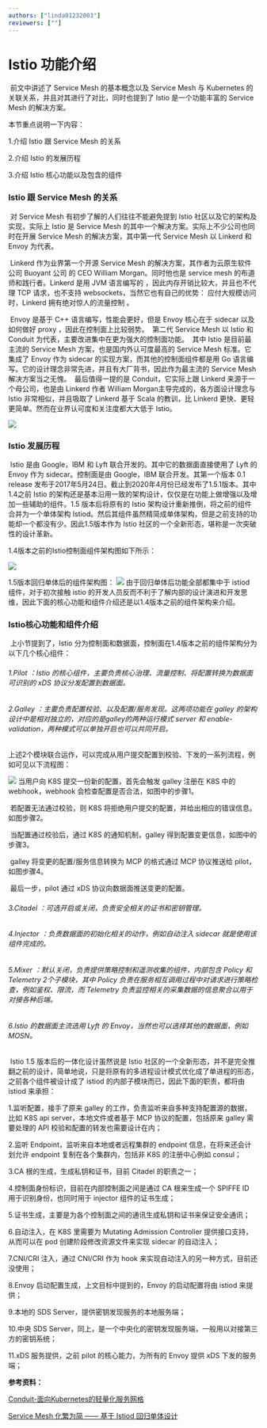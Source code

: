 ```yaml
---
authors: ["linda01232003"]
reviewers: [""]
---
```


# Istio 功能介绍

​      前文中讲述了 Service Mesh 的基本概念以及 Service Mesh 与 Kubernetes 的关联关系，并且对其进行了对比，同时也提到了 Istio 是一个功能丰富的 Service Mesh 的解决方案。

本节重点说明一下内容：

1.介绍 Istio 跟 Service Mesh 的关系

2.介绍 Istio 的发展历程

3.介绍 Istio 核心功能以及包含的组件



### Istio 跟 Service Mesh 的关系
​      对 Service Mesh 有初步了解的人们往往不能避免提到 Istio 社区以及它的架构及实现，实际上 Istio 是 Service Mesh 的其中一个解决方案。实际上不少公司也同时在开展 Service Mesh 的解决方案，其中第一代 Service Mesh 以 Linkerd 和 Envoy 为代表。

​       Linkerd 作为业界第一个开源 Service Mesh 的解决方案，其作者为云原生软件公司 Buoyant 公司 的 CEO William Morgan。同时他也是 service mesh 的布道师和践行者。Linkerd 是用 JVM 语言编写的 ，因此内存开销比较大，并且也不代理 TCP 请求，也不支持 websockets，当然它也有自己的优势： 应付大规模访问时，Linkerd 拥有绝对惊人的流量控制 。

​        Envoy 是基于 C++ 语言编写，性能会更好，但是 Envoy 核心在于 sidecar 以及如何做好 proxy ，因此在控制面上比较弱势。
​       第二代 Service Mesh 以 Istio 和 Conduit 为代表，主要改进集中在更为强大的控制面功能。
​       其中 Istio 是目前最主流的 Service Mesh 方案，也是国内外认可度最高的 Service Mesh 标准。它集成了 Envoy 作为 sidecar 的实现方案，而其他的控制面组件都是用 Go 语言编写。它的设计理念非常先进，并且有大厂背书，因此作为最主流的 Service Mesh 解决方案当之无愧。
​       最后值得一提的是 Conduit，它实际上跟 Linkerd 来源于一个母公司，也是由 Linkerd 作者 William Morgan主导完成的，各方面设计理念与 Istio 非常相似，并且吸取了 Linkerd 基于 Scala 的教训，比 Linkerd 更快、更轻更简单。然而在业界认可度和关注度都大大低于 Istio。

![](..\images\istiofeatures1-conduit.png)

### Istio 发展历程
​       Istio 是由 Google，IBM 和 Lyft 联合开发的。其中它的数据面直接使用了 Lyft 的 Envoy 作为 sidecar。控制面是由 Google，IBM 联合开发。其第一个版本 0.1 release 发布于2017年5月24日。截止到2020年4月份已经发布了1.5.1版本。其中1.4之前 Istio 的架构还是基本沿用一致的架构设计，仅仅是在功能上做增强以及增加一些辅助的组件。1.5 版本后将原有的 Istio 架构设计重新推倒，将之前的组件合并为一个单体架构 Istiod。然后其组件虽然精简成单体架构，但是之前支持的功能却一个都没有少。因此1.5版本作为 Istio 社区的一个全新形态，堪称是一次突破性的设计革新。

1.4版本之前的Istio控制面组件架构图如下所示：

![](..\images\istiofeatures2-1.4.png)

1.5版本回归单体后的组件架构图：
![](..\images\istiofeatures3-istio1.5.png)
        由于回归单体后功能全部都集中于 istiod 组件，对于初次接触 istio 的开发人员反而不利于了解内部的设计演进和开发思维，因此下面的核心功能和组件介绍还是以1.4版本之前的组件架构来介绍。

### Istio核心功能和组件介绍
​       上小节提到了，Istio 分为控制面和数据面，控制面在1.4版本之前的组件架构分为以下几个核心组件：

###### 1.Pilot ：Istio 的核心组件，主要负责核心治理、流量控制、将配置转换为数据面可识别的 xDS 协议分发配置到数据面。

###### 2.Galley ：主要负责配置校验、以及配置/服务发现。这两项功能在 galley 的架构设计中是相对独立的，对应的是galley的两种运行模式 server 和 enable-validation，两种模式可以单独开启也可以共同开启。

​      上述2个模块联合运作，可以完成从用户提交配置到校验、下发的一系列流程，例如可见以下流程图：

![](..\images\istiofeatures4-istio-pilotgalley.png)
​      当用户向 K8S 提交一份新的配置，首先会触发 galley 注册在 K8S 中的 webhook，webhook 会检查配置是否合法，如图中的步骤1。

​      若配置无法通过校验，则 K8S 将拒绝用户提交的配置，并给出相应的错误信息。如图步骤2。

​      当配置通过校验后，通过 K8S 的通知机制，galley 得到配置变更信息，如图中的步骤3。

​      galley 将变更的配置/服务信息转换为 MCP 的格式通过 MCP 协议推送给 pilot，如图步骤4。

​      最后一步，pilot 通过 xDS 协议向数据面推送变更的配置。 

###### 3.Citadel ：可选开启或关闭，负责安全相关的证书和密钥管理。

###### 4.Injector ：负责数据面的初始化相关的动作，例如自动注入 sidecar 就是使用该组件完成的。

###### 5.Mixer ：默认关闭，负责提供策略控制和遥测收集的组件，内部包含 Policy 和 Telemetry 2个子模块，其中 Policy 负责在服务相互调用过程中对请求进行策略检查，例如鉴权、限流，而 Telemetry 负责监控相关的采集数据的信息聚合以用于对接各种后端。

###### 6.Istio 的数据面主流选用 Lyft 的 Envoy，当然也可以选择其他的数据面，例如 MOSN。

​     Istio 1.5 版本后的一体化设计虽然说是 Istio 社区的一个全新形态，并不是完全推翻之前的设计，简单地说，只是将原有的多进程设计模式优化成了单进程的形态，之前各个组件被设计成了 istiod 的内部子模块而已，因此下面的职责，都将由 istiod 来承担：

1.监听配置，接手了原来 galley 的工作，负责监听来自多种支持配置源的数据，比如 K8S api server，本地文件或者基于 MCP 协议的配置，包括原来 galley 需要处理的 API 校验和配置的转发也需要设计在内；

2.监听 Endpoint，监听来自本地或者远程集群的 endpoint 信息，在将来还会计划允许 endpoint 复制在各个集群内，包括非 K8S 的注册中心例如 consul；

3.CA 根的生成，生成私钥和证书，目前 Citadel 的职责之一；

4.控制面身份标识，目前在内部控制面之间是通过 CA 根来生成一个 SPIFFE ID 用于识别身份，也同时用于 injector 组件的证书生成；

5.证书生成，主要是为各个控制面之间的通讯生成私钥和证书来保证安全通讯；

6.自动注入，在 K8S 里需要为 Mutating Admission Controller 提供接口支持，从而可以在 pod 创建阶段修改资源文件来实现 sidecar 的自动注入；

7.CNI/CRI 注入，通过 CNI/CRI 作为 hook 来实现自动注入的另一种方式，目前还没使用；

8.Envoy 启动配置生成，上文目标中提到的，Envoy 的启动配置将由 istiod 来提供；

9.本地的 SDS Server，提供密钥发现服务的本地服务端；

10.中央 SDS Server，同上，是一个中央化的密钥发现服务端，一般用以对接第三方的密钥系统；

11.xDS 服务提供，之前 pilot 的核心能力，为所有的 Envoy 提供 xDS 下发的服务端；

**参考资料：**

[Conduit-面向Kubernetes的轻量化服务网格](https://blog.csdn.net/kozazyh/article/details/80529641)

[Service Mesh 化繁为简 —— 基于 Istiod 回归单体设计](https://xw.qq.com/cmsid/20200322A06WDH00)

